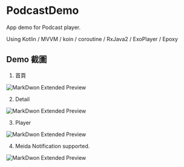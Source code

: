 # PodcastDemo
App demo for Podcast player.

Using Kotlin / MVVM / koin / coroutine / RxJava2 / ExoPlayer / Epoxy

## Demo 截圖
  1. 首頁
	
  ![MarkDwon Extended Preview](./screen_home.png)
  
  2. Detail
	
  ![MarkDwon Extended Preview](./screen_epoisode_list.png)
  
  3. Player
  
  ![MarkDwon Extended Preview](./screen_player.png)
  
  4. Meida Notification supported.
  
  ![MarkDwon Extended Preview](./screen_notification.png)
